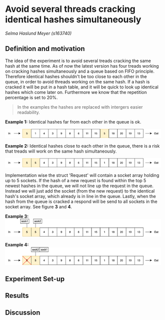 # Avoid several threads cracking identical hashes simultaneously 
*Selma Haslund Meyer (s163740)*

## Definition and motivation
The idea of the experiment is to avoid several treads cracking the same hash at the same time. As of now the latest version has four treads working on cracking hashes simultaneously and a queue based on FIFO principle. Therefore identical hashes shouldn't be too close to each other in the queue, in order to avoid threads working on the same hash. If a hash is cracked it will be put in a hash table, and it will be quick to look up identical hashes which come later on. Furthermore we know that the repetition percentage is set to 20%.  

> In the examples the hashes are replaced with intergers easier readability. 

**Example 1:** Identical hashes far from each other in the queue is ok.


![](https://raw.githubusercontent.com/SelmaMeyer/Billeder_02159/master/queueOK.png)

**Example 2:** Identical hashes close to each other in the queue, there is a risk that treads will work on the same hash simultaneously. 


![](https://raw.githubusercontent.com/SelmaMeyer/Billeder_02159/master/QueueSKOD.png)

Implementation wise the struct 'Request' will contain a socket array holding up to 5 sockets. If the hash of a new request is found within the top 5 newest hashes in the queue, we will not line up the request in the queue. Instead we will just add the socket (from the new request) to the identical hash's socket array, which already is in line in the queue. Lastly, when the hash from the queue is cracked a respond will be send to all sockets in the socket array. See figure **3** and **4**.

**Example 3:** 
![](https://raw.githubusercontent.com/SelmaMeyer/Billeder_02159/master/QueueSock.png)
 
 **Example 4:** 
![](https://raw.githubusercontent.com/SelmaMeyer/Billeder_02159/master/QueueSockArray.png)

## Experiment Set-up

## Results

## Discussion

